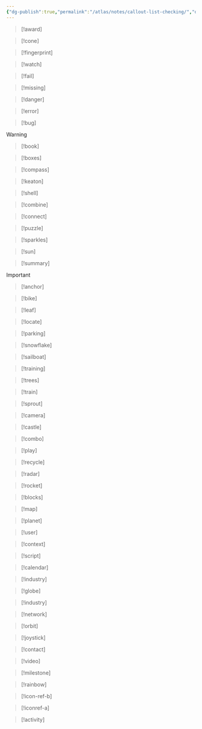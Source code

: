 ```yaml
---
{"dg-publish":true,"permalink":"/atlas/notes/callout-list-checking/","dgPassFrontmatter":true}
---
```




> [!award]

> [!cone]

> [!fingerprint]

> [!watch]

> [!fail]

> [!missing]

> [!danger]

> [!error]

> [!bug]

> [!warning]

> [!book]

> [!boxes]

> [!compass]

> [!keaton]

> [!shell]

> [!combine]

> [!connect]

> [!puzzle]

> [!sparkles]

> [!sun]

> [!summary]

> [!important]

> [!anchor]

> [!bike]

>[!leaf]

> [!locate]

> [!parking]

> [!snowflake]

> [!sailboat]

> [!training]

> [!trees]

> [!train]

> [!sprout]

> [!camera]

> [!castle]

> [!combo]

> [!play]

> [!recycle]

> [!radar]

> [!rocket]

> [!blocks]

> [!map]

> [!planet]

> [!user]

> [!context]

> [!script]

> [!calendar]

> [!industry]

> [!globe]

> [!industry]

> [!network]

> [!orbit]

>[!joystick]

> [!contact]

> [!video]

> [!milestone]

> [!rainbow]

> [!icon-ref-b]

> [!iconref-a]


> [!activity]
> 
